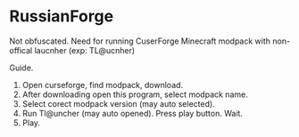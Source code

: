 # RussianForge
Not obfuscated.
Need for running CuserForge Minecraft modpack with non-offical laucnher (exp: TL@ucnher)

Guide.
1. Open curseforge, find modpack, download.
2. After downloading open this program, select modpack name.
3. Select corect modpack version (may auto selected).
4. Run Tl@uncher (may auto opened). Press play button. Wait.
5. Play.
